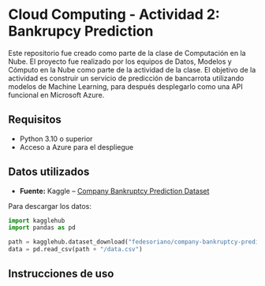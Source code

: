 # Cloud Computing - Actividad 2: Bankrupcy Prediction

Este repositorio fue creado como parte de la clase de Computación en la Nube. El proyecto fue realizado por los equipos de Datos, Modelos y Cómputo en la Nube como parte de la actividad de la clase. El objetivo de la actividad es construir un servicio de predicción de bancarrota utilizando modelos de Machine Learning, para después desplegarlo como una API funcional en Microsoft Azure.

## Requisitos

- Python 3.10 o superior
- Acceso a Azure para el despliegue

## Datos utilizados

- **Fuente:** Kaggle – [Company Bankruptcy Prediction Dataset](https://www.kaggle.com/datasets/fedesoriano/company-bankruptcy-prediction)

Para descargar los datos:

```python
import kagglehub
import pandas as pd

path = kagglehub.dataset_download("fedesoriano/company-bankruptcy-prediction")
data = pd.read_csv(path + "/data.csv")

```

## Instrucciones de uso


